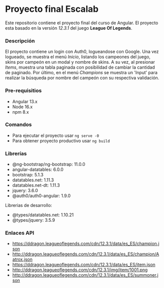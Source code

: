 # Proyecto final Escalab

Este repositorio contiene el proyecto final del curso de Angular. El proyecto esta basado en la versión *12.3.1* del juego **League Of Legends**.

### Descripción
El proyecto contiene un login con Auth0, logueandose con Google. Una vez logueado, se muestra el menú *Inicio*, listando los campeones del juego, skins por campeón en un modal y nombre de skins. A su vez, al presionar *Items*, muestra una tabla paginada con posibilidad de cambiar la cantidad de paginado. Por último, en el menú *Champions* se muestra un 'Input' para realizar la búsqueda por nombre del campeón con su respectiva validación.

### Pre-requisitios
* Angular 13.x
* Node 16.x
* npm 8.x

### Comandos
* Para ejecutar el proyecto usar `ng serve -0`
* Para obtener proyecto productivo usar `ng build`

### Librerías
* @ng-bootstrap/ng-bootstrap: 11.0.0
* angular-datatables: 6.0.0
* bootstrap: 5.1.3
* datatables.net: 1.11.3
* datatables.net-dt: 1.11.3
* jquery: 3.6.0
* @auth0/auth0-angular: 1.9.0


Librerias de desarrollo:
* @types/datatables.net: 1.10.21
* @types/jquery: 3.5.9

### Enlaces API
* https://ddragon.leagueoflegends.com/cdn/12.3.1/data/es_ES/champion.json
* http://ddragon.leagueoflegends.com/cdn/12.3.1/data/es_ES/champion/Aatrox.json
* https://ddragon.leagueoflegends.com/cdn/12.3.1/data/es_ES/item.json
* http://ddragon.leagueoflegends.com/cdn/12.3.1/img/item/1001.png
* http://ddragon.leagueoflegends.com/cdn/12.3.1/data/es_ES/summoner.json
